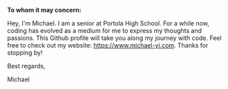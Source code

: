 **To whom it may concern:**

Hey, I'm Michael. I am a senior at Portola High School. For a while now, coding has evolved as a medium for me to express my thoughts and passions. This Github profile will take you along my journey with code. Feel free to check out my website: https://www.michael-yi.com. Thanks for stopping by!

Best regards,

Michael
